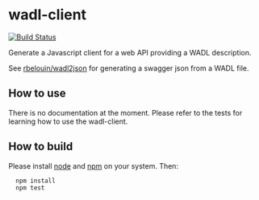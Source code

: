wadl-client
===========

[![Build Status](https://travis-ci.org/rbelouin/wadl-client.svg?branch=master)](https://travis-ci.org/rbelouin/wadl-client)

Generate a Javascript client for a web API providing a WADL description.

See [rbelouin/wadl2json](https://github.com/rbelouin/wadl2json) for generating a swagger json from a WADL file.

How to use
----------

There is no documentation at the moment.
Please refer to the tests for learning how to use the wadl-client.

How to build
------------

Please install [node](http://nodejs.org/) and [npm](https://www.npmjs.org/) on your system.
Then:

```sh
  npm install
  npm test
```
